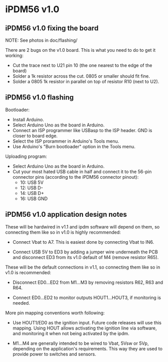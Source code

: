 iPDM56 v1.0
===========

iPDM56 v1.0 fixing the board
----------------------------

NOTE: See photos in doc/flashing/

There are 2 bugs on the v1.0 board. This is what you need to do to get it working:
- Cut the trace next to U21 pin 10 (the one nearest to the edge of the board)
- Solder a 1k resistor across the cut. 0805 or smaller should fit fine.
- Solder a 0805 1k resistor in parallel on top of resistor R10 (next to U2).


iPDM56 v1.0 flashing
--------------------

Bootloader:
- Install Arduino.
- Select Arduino Uno as the board in Arduino.
- Connect an ISP programmer like USBasp to the ISP header. GND is closer to board edge.
- Select the ISP prorammer in Arduino's Tools menu.
- Use Arduino's "Burn bootloader" option in the Tools menu.

Uploading program:
- Select Arduino Uno as the board in Arduino.
- Cut your most hated USB cable in half and connect it to the 56-pin connector pins (according to the iPDM56 connector pinout):
	- 10: USB 5V
	- 12: USB D-
	- 14: USB D+
	- 16: USB GND


iPDM56 v1.0 application design notes
------------------------------------

These will be hardwired in v1.1 and ipdm software will depend on them, so connecting them like so in v1.0 is highly recommended:

- Connect Vbat to A7. This is easiest done by connecting Vbat to IN6.

- Connect USB 5V to ED3 by adding a jumper wire underneath the PCB and disconnect ED3 from its v1.0 default of M4 (remove resistor R65).

These will be the default connections in v1.1, so connecting them like so in v1.0 is recommended:

- Disconnect ED0...ED2 from M1...M3 by removing resistors R62, R63 and R64.

- Connect ED0...ED2 to monitor outputs HOUT1...HOUT3, if monitoring is needed.

More pin mapping conventions worth following:

- Use HOUT1/ED0 as the ignition input. Future code releases will use this mapping. Using HOUT allows activating the ignition line via software, and monitoring it when not being activated by the ipdm.

- M1...M4 are generally intended to be wired to Vbat, 5Vsw or 5Vp, depending on the application's requirements. This way they are used to provide power to switches and sensors.
 
